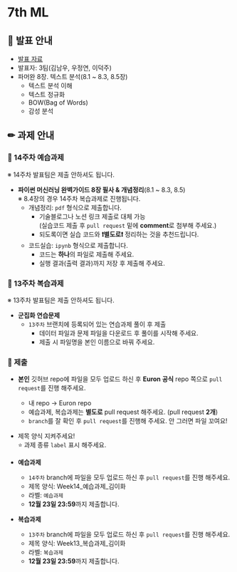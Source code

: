 # 7th ML

## 📢 발표 안내
- [발표 자료](https://github.com/Ewha-Euron/7th-ML/blob/50de0130bdb890dc555143b70b4a152bb82c4be8/Week14_%E1%84%87%E1%85%A1%E1%86%AF%E1%84%91%E1%85%AD%E1%84%8C%E1%85%A1%E1%84%85%E1%85%AD.pdf)
- 발표자: 3팀(김남우, 우정연, 이덕주)
- 파머완 8장. 텍스트 분석(8.1 ~ 8.3, 8.5장)
  - 텍스트 분석 이해
  - 텍스트 정규화
  - BOW(Bag of Words)
  - 감성 분석

## ✏ 과제 안내
### 📍 14주차 예습과제
※ 14주차 발표팀은 제출 안하셔도 됩니다.
- **파이썬 머신러닝 완벽가이드 8장 필사 & 개념정리**(8.1 ~ 8.3, 8.5)  
  ※ 8.4장의 경우 14주차 복습과제로 진행됩니다.  
  - 개념정리: ```pdf``` 형식으로 제출합니다.
    - 기술블로그나 노션 링크 제출로 대체 가능  
      (실습코드 제출 후 ```pull request``` 밑에 **comment**로 첨부해 주세요.)
    - 되도록이면 실습 코드와 **❗별도로❗** 정리하는 것을 추천드립니다.
  - 코드실습: ```ipynb``` 형식으로 제출합니다.
    - 코드는 **하나**의 파일로 제출해 주세요.
    - 실행 결과(출력 결과)까지 저장 후 제출해 주세요.

### 📍 13주차 복습과제
※ 13주차 발표팀은 제출 안하셔도 됩니다.  
- **군집화 연습문제**
  - `13주차` 브랜치에 등록되어 있는 연습과제 풀이 후 제출
    - ﻿데이터 파일과 문제 파일을 다운로드 후 풀이를 시작해 주세요.
    - 제출 시 파일명을 본인 이름으로 바꿔 주세요.

### 📍 제출
- **본인** 깃허브 repo에 파일을 모두 업로드 하신 후 **Euron 공식** repo 쪽으로 ```pull request```를 진행 해주세요.
  - 내 repo -> Euron repo
  - 예습과제, 복습과제는 **별도로** pull request 해주세요. (pull request **2개**)
  - ```branch```를 잘 확인 후 ```pull request```를 진행해 주세요. 안 그러면 파일 꼬여요!
- 제목 양식 지켜주세요!  
⭐ 과제 종류 ```label``` 표시 해주세요.

- **예습과제**
  - ```14주차``` branch에 파일을 모두 업로드 하신 후 ```pull request```를 진행 해주세요.
  - 제목 양식: Week14_예습과제_김이화
  - 라벨: ```예습과제```
  - **12월 23일 23:59**까지 제출합니다.
  
- **복습과제**
  - ```13주차``` branch에 파일을 모두 업로드 하신 후 ```pull request```를 진행 해주세요.
  - 제목 양식: Week13_복습과제_김이화
  - 라벨: ```복습과제```
  - **12월 23일 23:59**까지 제출합니다.
    
